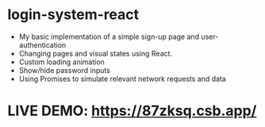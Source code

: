 # login-system-react

- My basic implementation of a simple sign-up page and user-authentication
- Changing pages and visual states using React.
- Custom loading animation
- Show/hide password inputs
- Using Promises to simulate relevant network requests and data

# LIVE DEMO: https://87zksq.csb.app/
